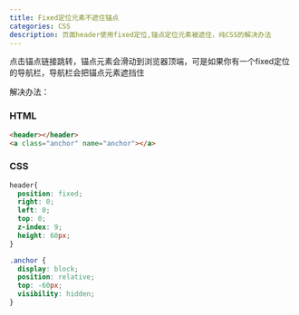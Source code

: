 ```yaml
---
title: Fixed定位元素不遮住锚点
categories: CSS
description: 页面header使用fixed定位,锚点定位元素被遮住，纯CSS的解决办法
---
```


点击锚点链接跳转，锚点元素会滑动到浏览器顶端，可是如果你有一个fixed定位的导航栏，导航栏会把锚点元素遮挡住

解决办法：

### HTML

```html
<header></header>
<a class="anchor" name="anchor"></a>
```

### CSS

```css
header{
  position: fixed;
  right: 0;
  left: 0;
  top: 0;
  z-index: 9;
  height: 60px;
}

.anchor {
  display: block;
  position: relative;
  top: -60px;
  visibility: hidden;
}
```